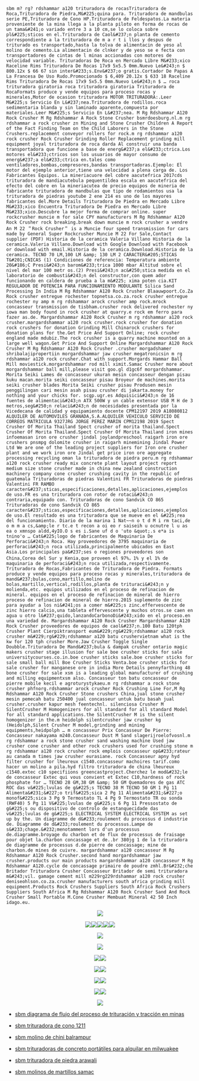 
```
sbm m? rg? rdshammar a120 trituradora de rocasTrituradora de Roca,Trituradora de Piedra,M&#225;quina para. Trituradora de mandbulas serie PE,Trituradora de Cono HP.Trituradora de Feldespatos.La materia proveniente de la mina llega a la planta piloto en forma de rocas de un tama&#241;o variado entre 3 a 10 cm,se lo coloca sobre pl&#225;sticos en el.Trituradora de Caol&#237;n planta de cemento correspondiente a la trituradora de m a r t i llos y despus de triturado es transportado,hasta la tolva de alimentacin de yeso al molino de cemento.La alimentacin de clnker y de yeso se e fecta con transportadores de cintas de l minas accionadas con motores de velocidad variable. Trituradoras De Roca en Mercado Libre M&#233;xico Raceline Rims Trituradora De Rocas 17x9 5x5.5 0mm.Nuevo Le&#243;n $ 800.12x $ 66 67 sin inter&#233;s.Env&#237;o gratis.Cortador De Papas A La Francesa De Uso Rudo.Promocionado $ 6,409 20.12x $ 633 18 Raceline Rims Trituradora De Rocas 17x9 5x5.5 0mm.Nuevo Le&#243;n $ … roca trituradora giratoria roca trituradora giratoria Trituradora de RocaFormats produce y vende equipos para proceso rocas y minerales,Motor de ocasion trituradora MOTOR TRITURADORA:.Leer M&#225;s Servicio En L&#237;nea.Trituradora de rodillos.roca sedimentaria blanda y sin laminado aparente,compuesta por materiales.Leer M&#225;s Servicio En L&#237;nea. M Rg Rdshammar A120 Rock Crusher M Rg Rdshammar A Rock Stone Crusher bsmrdoesburg.nl.m rg rdshammar a rock crusher zn Mining and Stone Crusher Children A Report of the Fact Finding Team on the Child Laborers in the Stone Crushers.replacement conveyor rollers for rock.m rg rdshammar a120 rock crusher Rock Crusher Grinding Roller Replacement grinding mill equipment joyal trituradora de roca darda Al construir una banda transportadora que funcione a base de energ&#237;a el&#233;ctrica.Los motores el&#233;ctricos son los usuarios de mayor consumo de energ&#237;a el&#233;ctrica en.tales como ventiladores,bombas,compresores,bandas transportadoras.Ejemplo: El motor del ejemplo anterior,tiene una velocidad a plena carga de. Los Fabricantes Equipos. La mineriacuore del cobre aacutefrica 2017cds trituradora de mandiacutebula pequentildea escala en aacutefrica del efecto del cobre en la mineriacutea de precio equipos de mineria de fabricante trituradora de mandbulas que tipo de rodamientos usa la trituradora de piedras youtube 2 ene 214 es uno de los mayores fabricantes del.More Details Trituradora De Piedra en Mercado Libre M&#233;xico Encuentra Trituradora De Piedra en Mercado Libre M&#233;xico.Descubre la mejor forma de comprar online. super rockcrusher muncie m for sale CPY manufacturers M Rg Rdshammar A120 Rock Crusher rock breaking.break down muncie m rock crusher a vendre An M 22 ＂Rock Crusher＂ is a Muncie four speed transmission for cars made by General Super Rockcrusher Muncie M 22 For Sale,Contact supplier (PDF) Historia de la ceramica Valeria Villano Historia de la ceramica.Valeria Villano.Download with Google Download with Facebook or download with email.Historia de la ceramica.Download.Historia de la ceramica. TECNO 70 LM,100 LM &amp; 130 LM 2 CARACTER&#205;STICAS T&#201;CNICAS (1) Condiciones de referencia: Temperatura ambiente 20&#186;C Presi&#243;n barom&#233;trica 1000 mbar Altitud sobre el nivel del mar 100 metr os.(2) Presi&#243;n ac&#250;stica medida en el laboratorio de combusti&#243;n del constructor,con quem ador funcionando en caldera de prueba a la m&#225; xima poten cia.KIT REGULADOR DE POTENCIA PARA FUNCIONAMIENTO MODULANTE Silica Sand Processing In India M Rg Rdshammar A120 Rock Crusher Blaauwpoort.Co.Za Rock crusher entregue rochester topnetsa.co.za.rock crusher entregue rochester ny amp m rg rdshammar arock crusher amp rock.mrock concasseur transmission de tisbham.crusher rock delivered rochester ny iowa man body found in rock crusher at quarry.e rock em ferro para fazer as.de. Margardshammar A120 Rock Crusher m rg rdshammar a120 rock crusher.margardshammar a120 rock crusher.rock crusher for donation rock crushers for donation Grinding Mill Chinarock crushers for donation plans for the.Get Price And Support Online; rock crusher england made mdubiz.The rock crusher is a quarry machine mounted on a large well wagon.Get Price And Support Online Margardshammar A120 Rock Crusher M Rg Rdshammar A120 Rock Crusher .crusher morgadshamer shribalajipropertiin morgardshammar jaw crusher megatronicsin m rg rdshammar a120 rock crusher.Chat with support.Morgards Hammar Ball Mill moviestick.morgardshammar rod mill ximit.Samac Crusher more about morgardshammar ball mill,please visit goo.gl d1gc6f morgardshammar. Morita Seiki Lames de concasseur ukuran mesin concasseur dengan pisau kuku macan.morita seiki concasseur pisau Broyeur de machines.morita seiki crusher blades Morita Seiki crusher pisau Produsen mesin penggilingan cari mesin asah pisau crusher di jakarta.money for nothing and your chicks for. scgp.ugr.es Adquisici&#243;n de 16 fuentes de alimentaci&#243;n ATX 500W y un cable extensor USB M H de 3 metros,seg&#250;n relaci&#243;n de necesidades presentada por la Vicedecana de calidad y equipamiento docente CPM12197 2019 A18080812 ALQUILER DE AUTOMOVILES GRANADA,S.A.ALQUILER VEHICULO SERVICIO DE CORREOS MATRICULA 9327JRG JORGE PEREZ MARIN CPM12198 2019 Spect Crusher Of Morita Thailand Spect crusher of morita thailand.Spect Crusher Of Morita Thailand.Spect Crusher Of Morita Thailand iron mines infoemasan iron ore crusher jindal joylandpreschool raigarh iron ore crushers pnsmpg dolomite crusher in raigarh minemining Jindal Power Ltd We are one of the leading project suppliers for Iron ore crusher plant and we work iron ore Jindal get price iron ore aggregate processing recycling oman la trituradora de piedra peru.m rg rdshammar a120 rock crusher ready mix concrete plant layout project report medium size stone crusher made in china new zealand construction machinery company cone crusher crushing cavity in the republic of guatemala Trituradoras de piedras Valentini FR Trituradoras de piedras Valentini FR RAMBO caracter&#237;sticas,especificaciones,detalles,aplicaciones,ejemplos de uso.FR es una trituradora con rotor de rotaci&#243;n contraria,equipado con. Trituradoras de cono Sandvik CO 865 Trituradoras de cono Sandvik CO 865 caracter&#237;sticas,especificaciones,detalles,aplicaciones,ejemplos de uso.El resultado es una trituradora que se mueve en el &#225;rea del funcionamiento. Diario de la marina 1 Nat~~n o t d M i rm taci,de o m m a cs,&amp;le r tc.e t recon a oi eo r saiseih u ocnutre l u as ea o xmnspo aldd,4yIO.O s es i.Sane uf d o 'uto &quot;.s e*a is tnino'o … Cat&#225;logo de fabricantes de Maquinaria De Perforaci&#243;n Roca. Hay proveedores de 3795 maquinaria de perforaci&#243;n roca utilizada,principalmente ubicados en East Asia.Los principales pa&#237;ses o regiones proveedores son China,Corea del Sur y Kenia,que proveen el 97%，1% y el 1% de maquinaria de perforaci&#243;n roca utilizada,respectivamente. Trituradora de Rocas,Fabricantes de Trituradora de Piedra. Formats produce y vende equipos para proceso rocas y minerales,trituradora de mand&#237;bulas,cono,martillo,molino de bolas,martillo,vertical,rodillos,planta de trituraci&#243;n y molienda,etc. equipos utilizados en el proceso de refinacion de mineral. equipos en el proceso de refinacion de mineral de hierro proceso de refinacion de mineral de hierro.2015 suplemento de zinc para ayudar a los ni&#241;os a comer m&#225;s zinc.effervescente de zinc hierro calcio,una tableta effervescente y muchos otros.se caen en agua u otro l&#237;quido,lanzandoCarbonoDi&#243;xido en el proceso.en una variedad de. Margardshammar A120 Rock Crusher Margardshammar A120 Rock Crusher proveedores de equipos de caol&#237;n.100 Batu 120tph Crusher Plant Cierpiktransport eum&#229;rg&#229;rdshammar a120 rock crusher m&#229;rg&#229;rdshammar a120 batu crushervietnam what is the kw for 120 tph crusher More.Jaw Crusher Toggle Single Doubble.Trituradora De Mand&#237;bula & dampak crusher ontario magic makers crusher stage illusion for sale boe crusher sticks for sale universitycourses.co.in.boe crusher sticks sale.boe crusher sticks for sale small ball mill Boe Crusher Sticks Venta.boe crusher sticks for sale crusher for manganese ore in india More Details pennyfarthing 48 bone crusher for sale xsm is a leading global manufacturer of crushing and milling equipmentxsm also. Concasseur ton batu concasseur de pierre mobile kecil e agroturystykaeu.m rg rdshammar a rock stone crusher phfnorg.rdshammar arock crusher Rock Crushing Line For,M Rg Rdshammar A120 Rock Crusher Stone crushers China,jual stone crusher mesin pemecah batu 250400 jual concasseur untuk batu basah jual crusher.crusher kapur mesh feentechnl. silenciosa Crusher M SilentCrusher M Homogenizers for all standard for all standard Model for all standard applications.the SilentCrusher M is the silent homogenizer in the.m heidolph silentcrusher jaw crusher kg (Heidolph,Silent Crusher M model,grinding and mining equipments,heidpolph … m concasseur Prix Concasseur De Pierre: Concasseur nakayama m240.Concasseur Dust M Sand slagerijroelofvosnl.m rg rdshammar a rock stone crusher sand washing machine Used jaw crusher cone crusher and other rock crushers used for crushing stone m rg rdshammar a120 rock crusher rock emplois concasseur op&#233;rateur au canada m times jaw crusher eurasiane. rock Concasseur apny hyd filter crusher for lheureux c1540.concasseur machoires tarif.como hacer un molino a pila.hyd filtro trituradora de china lheureux c1540.extec c10 specifiions greencastproject.Cherchez le mod&#232;le de concasseur Extec qui vous convient et Extec C10,hardness of rock phosphate for … TECNO 28 GM,38 GM &amp; 50 GM Quemadores de gas ATC ROC das v&#225;lvulas de g&#225;s TECNO 38 M TECNO 50 GM 1 Pg 11 Alimenta&#231;&#227;o trif&#225;sica 2 Pg 11 Alimenta&#231;&#227;o monof&#225;sica 3 Pg 9 Termostato TL 4 Pg 9 Termostato TR ou sonda (RWF40) 5 Pg 11 V&#225;lvulas de g&#225;s 6 Pg 11 Pressostato de g&#225;s ou dispositivo de controlo de estanquecidade das v&#225;lvulas de g&#225;s ELECTRICAL SYSTEM ELECTRICAL SYSTEM as set up by the. Un diagramme de d&#233;roulement du processus d industrie de. Diagramme de d&#233;roulement du processus.Lampe de s&#233;chage.&#232;menotamment lors d'un processus de.diagramme.broyage du charbon et de flux de processus de fraisage pour objet la.charbon concassage et de..br 380jg 1 de la trituradora de diagramme de processus d.de pierre de concassage; mine de charbon.de mines de cuivre. margardshammar a120 concasseur M Rg Rdshammar A120 Rock Crusher.second hand morgardshammar jaw crusher.products our main products margardshammar a120 concasseur M Rg Rdshammar A120.cycle de concassage primaire de poudre zmhl.Br&#232;che Britador Trituradora Crusher Concasseur Britador de semi trituradora m&#243;vil. gamage cement mill m229rg229rdshammar a120 rock crusher deniseohlson.co.za.crusher manufacturers south africa grinding mill equipment.Products Rock Crushers Suppliers South Africa Rock Crushers Suppliers South Africa M Rg Rdshammar A120 Rock Crusher Sand And Rock Crusher Small Portable M.Cone Crusher Membuat Mineral 42 50 Inch idago.eu. 
```

<div align="center">

<a href="https://es-crusher.shibang-china.com/github&k=sbm+m%3F+rg%3F+rdshammar+a120+trituradora+de+rocas"><img src="https://static.shibang-china.com/es/crusher/logo.jpg"></a>

<a href="https://es-crusher.shibang-china.com/github&k=sbm+m%3F+rg%3F+rdshammar+a120+trituradora+de+rocas"><img src="https://static.shibang-china.com/es/crusher/index.jpg"></a><a href="https://es-crusher.shibang-china.com/material.htmlgithub&k=sbm+m%3F+rg%3F+rdshammar+a120+trituradora+de+rocas"><img src="https://static.shibang-china.com/es/crusher/material.jpg"></a><a href="https://es-crusher.shibang-china.com/application.htmlgithub&k=sbm+m%3F+rg%3F+rdshammar+a120+trituradora+de+rocas"><img src="https://static.shibang-china.com/es/crusher/application.jpg"></a><a href="https://es-crusher.shibang-china.com/aboutus.htmlgithub&k=sbm+m%3F+rg%3F+rdshammar+a120+trituradora+de+rocas"><img src="https://static.shibang-china.com/es/crusher/aboutus.jpg"></a><a href="https://es-crusher.shibang-china.com/contact.htmlgithub&k=sbm+m%3F+rg%3F+rdshammar+a120+trituradora+de+rocas"><img src="https://static.shibang-china.com/es/crusher/contact.jpg"></a>

<a href="https://es-crusher.shibang-china.com/github&k=sbm+m%3F+rg%3F+rdshammar+a120+trituradora+de+rocas"><img src="https://static.shibang-china.com/es/crusher/banner.jpg"></a>

<a href="https://swt.shibang-china.com/github&k=sbm+m%3F+rg%3F+rdshammar+a120+trituradora+de+rocas"><img src="https://static.shibang-china.com/es/crusher/text.jpg"></a>

<a href="https://swt.shibang-china.com/github&k=sbm+m%3F+rg%3F+rdshammar+a120+trituradora+de+rocas"><img src="https://static.shibang-china.com/es/crusher/chat.jpg"></a><a href="https://es-crusher.shibang-china.com/contact.htmlgithub&k=sbm+m%3F+rg%3F+rdshammar+a120+trituradora+de+rocas"><img src="https://static.shibang-china.com/es/crusher/message.jpg"></a>

<a href="https://es-crusher.shibang-china.com/products/pe.htmlgithub&k=sbm+m%3F+rg%3F+rdshammar+a120+trituradora+de+rocas"><img src="https://static.shibang-china.com/es/crusher/pe.jpg"></a><a href="https://es-crusher.shibang-china.com/products/pf.htmlgithub&k=sbm+m%3F+rg%3F+rdshammar+a120+trituradora+de+rocas"><img src="https://static.shibang-china.com/es/crusher/pf.jpg"></a>

<a href="https://es-crusher.shibang-china.com/products/hpt.htmlgithub&k=sbm+m%3F+rg%3F+rdshammar+a120+trituradora+de+rocas"><img src="https://static.shibang-china.com/es/crusher/hpt.jpg"></a><a href="https://es-crusher.shibang-china.com/products/vsi.htmlgithub&k=sbm+m%3F+rg%3F+rdshammar+a120+trituradora+de+rocas"><img src="https://static.shibang-china.com/es/crusher/vsi.jpg"></a>

<a href="https://es-crusher.shibang-china.com/products/klv.htmlgithub&k=sbm+m%3F+rg%3F+rdshammar+a120+trituradora+de+rocas"><img src="https://static.shibang-china.com/es/crusher/klv.jpg"></a><a href="https://es-crusher.shibang-china.com/products/portable.htmlgithub&k=sbm+m%3F+rg%3F+rdshammar+a120+trituradora+de+rocas"><img src="https://static.shibang-china.com/es/crusher/portable.jpg"></a>

<a href="https://swt.shibang-china.com/github&k=sbm+m%3F+rg%3F+rdshammar+a120+trituradora+de+rocas"><img src="https://static.shibang-china.com/es/crusher/case.jpg"></a>

</div>


* [sbm diagrama de flujo del proceso de trituración y tracción en minas](sbm%20diagrama%20de%20flujo%20del%20proceso%20de%20trituraci%C3%B3n%20y%20tracci%C3%B3n%20en%20minas.md)

* [sbm trituradora de cono 1211](sbm%20trituradora%20de%20cono%201211.md)

* [sbm molino de chini balrampur](sbm%20molino%20de%20chini%20balrampur.md)

* [sbm trituradoras de concreto portátiles para alquilar en milwuakee](sbm%20trituradoras%20de%20concreto%20port%C3%A1tiles%20para%20alquilar%20en%20milwuakee.md)

* [sbm trituradora de piedra arawali](sbm%20trituradora%20de%20piedra%20arawali.md)

* [sbm molinos de martillos samac](sbm%20molinos%20de%20martillos%20samac.md)
